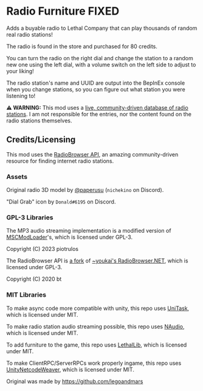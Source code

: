 # Radio Furniture FIXED

Adds a buyable radio to Lethal Company that can play thousands of random real radio stations!

The radio is found in the store and purchased for 80 credits.

You can turn the radio on the right dial and change the station to a random new one using the left dial, with a volume switch on the left side to adjust to your liking!

The radio station's name and UUID are output into the BepInEx console when you change stations, so you can figure out what station you were listening to!

**⚠️ WARNING:** This mod uses a [live, community-driven database of radio stations](https://www.radio-browser.info/). I am not responsible for the entries, nor the content found on the radio stations themselves. 

## Credits/Licensing

This mod uses the [RadioBrowser API](https://www.radio-browser.info/), an amazing community-driven resource for finding internet radio stations.

### Assets
Original radio 3D model by [@paperusu](https://twitter.com/paperusu) (`nichekino` on Discord).

"Dial Grab" icon by `Donald#6195` on Discord.

### GPL-3 Libraries
The MP3 audio streaming implementation is a modified version of [MSCModLoader]()'s, which is licensed under GPL-3.

Copyright (C) 2023 piotrulos

The RadioBrowser API is [a fork](https://github.com/AmpereBEEP/RadioBrowser.NET_Fixed) of [~youkai's RadioBrowser.NET](https://git.sr.ht/~youkai/RadioBrowser.NET), which is licensed under GPL-3.

Copyright (C) 2020 bt

### MIT Libraries
To make async code more compatible with unity, this repo uses [UniTask](https://github.com/Cysharp/UniTask), which is licensed under MIT.

To make radio station audio streaming possible, this repo uses [NAudio](https://github.com/naudio/NAudio), which is licensed under MIT.

To add furniture to the game, this repo uses [LethalLib](https://github.com/EvaisaDev/LethalLib), which is licensed under MIT.

To make ClientRPC/ServerRPCs work properly ingame, this repo uses [UnityNetcodeWeaver](https://github.com/EvaisaDev/UnityNetcodeWeaver), which is licensed under MIT.

Original was made by https://github.com/legoandmars
